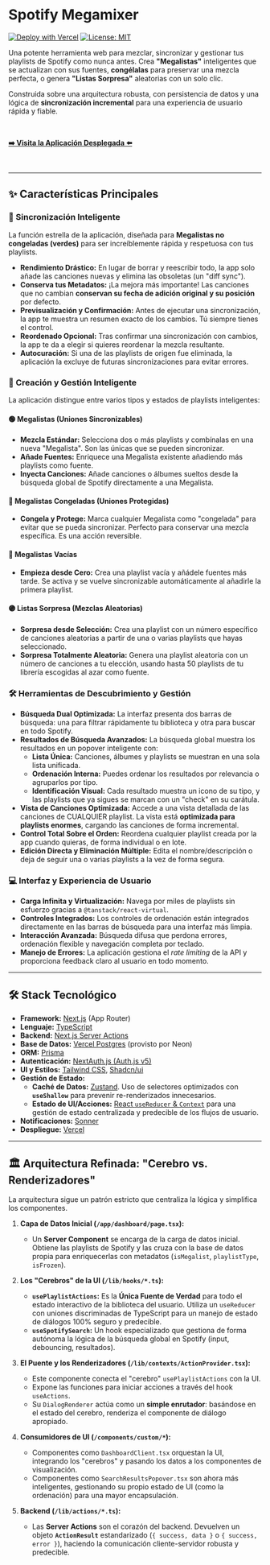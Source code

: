 # Spotify Megamixer

[![Deploy with Vercel](https://vercel.com/button)](https://spotify-megamixer.vercel.app/)
[![License: MIT](https://img.shields.io/badge/License-MIT-yellow.svg)](https://opensource.org/licenses/MIT)

Una potente herramienta web para mezclar, sincronizar y gestionar tus playlists de Spotify como nunca antes. Crea **"Megalistas"** inteligentes que se actualizan con sus fuentes, **congélalas** para preservar una mezcla perfecta, o genera **"Listas Sorpresa"** aleatorias con un solo clic.

Construida sobre una arquitectura robusta, con persistencia de datos y una lógica de **sincronización incremental** para una experiencia de usuario rápida y fiable.

<br/>

[**➡️ Visita la Aplicación Desplegada ⬅️**](https://spotify-megamixer.vercel.app/)

<br/>

---

## ✨ Características Principales

### 🚀 Sincronización Inteligente
La función estrella de la aplicación, diseñada para **Megalistas no congeladas (verdes)** para ser increíblemente rápida y respetuosa con tus playlists.

*   **Rendimiento Drástico:** En lugar de borrar y reescribir todo, la app solo añade las canciones nuevas y elimina las obsoletas (un "diff sync").
*   **Conserva tus Metadatos:** ¡La mejora más importante! Las canciones que no cambian **conservan su fecha de adición original y su posición** por defecto.
*   **Previsualización y Confirmación:** Antes de ejecutar una sincronización, la app te muestra un resumen exacto de los cambios. Tú siempre tienes el control.
*   **Reordenado Opcional:** Tras confirmar una sincronización con cambios, la app te da a elegir si quieres reordenar la mezcla resultante.
*   **Autocuración:** Si una de las playlists de origen fue eliminada, la aplicación la excluye de futuras sincronizaciones para evitar errores.

### 🔀 Creación y Gestión Inteligente
La aplicación distingue entre varios tipos y estados de playlists inteligentes:

#### 🟢 Megalistas (Uniones Sincronizables)
*   **Mezcla Estándar:** Selecciona dos o más playlists y combínalas en una nueva "Megalista". Son las únicas que se pueden sincronizar.
*   **Añade Fuentes:** Enriquece una Megalista existente añadiendo más playlists como fuente.
*   **Inyecta Canciones:** Añade canciones o álbumes sueltos desde la búsqueda global de Spotify directamente a una Megalista.

#### 🔵 Megalistas Congeladas (Uniones Protegidas)
*   **Congela y Protege:** Marca cualquier Megalista como "congelada" para evitar que se pueda sincronizar. Perfecto para conservar una mezcla específica. Es una acción reversible.

#### 🔴 Megalistas Vacías
*   **Empieza desde Cero:** Crea una playlist vacía y añádele fuentes más tarde. Se activa y se vuelve sincronizable automáticamente al añadirle la primera playlist.

#### 🟣 Listas Sorpresa (Mezclas Aleatorias)
*   **Sorpresa desde Selección:** Crea una playlist con un número específico de canciones aleatorias a partir de una o varias playlists que hayas seleccionado.
*   **Sorpresa Totalmente Aleatoria:** Genera una playlist aleatoria con un número de canciones a tu elección, usando hasta 50 playlists de tu librería escogidas al azar como fuente.

### 🛠️ Herramientas de Descubrimiento y Gestión
*   **Búsqueda Dual Optimizada:** La interfaz presenta dos barras de búsqueda: una para filtrar rápidamente tu biblioteca y otra para buscar en todo Spotify.
*   **Resultados de Búsqueda Avanzados:** La búsqueda global muestra los resultados en un popover inteligente con:
    *   **Lista Única:** Canciones, álbumes y playlists se muestran en una sola lista unificada.
    *   **Ordenación Interna:** Puedes ordenar los resultados por relevancia o agruparlos por tipo.
    *   **Identificación Visual:** Cada resultado muestra un icono de su tipo, y las playlists que ya sigues se marcan con un "check" en su carátula.
*   **Vista de Canciones Optimizada:** Accede a una vista detallada de las canciones de CUALQUIER playlist. La vista está **optimizada para playlists enormes**, cargando las canciones de forma incremental.
*   **Control Total Sobre el Orden:** Reordena cualquier playlist creada por la app cuando quieras, de forma individual o en lote.
*   **Edición Directa y Eliminación Múltiple:** Edita el nombre/descripción o deja de seguir una o varias playlists a la vez de forma segura.

### 💻 Interfaz y Experiencia de Usuario
*   **Carga Infinita y Virtualización:** Navega por miles de playlists sin esfuerzo gracias a `@tanstack/react-virtual`.
*   **Controles Integrados:** Los controles de ordenación están integrados directamente en las barras de búsqueda para una interfaz más limpia.
*   **Interacción Avanzada:** Búsqueda difusa que perdona errores, ordenación flexible y navegación completa por teclado.
*   **Manejo de Errores:** La aplicación gestiona el *rate limiting* de la API y proporciona feedback claro al usuario en todo momento.

---

## 🛠️ Stack Tecnológico

*   **Framework:** [Next.js](https://nextjs.org/) (App Router)
*   **Lenguaje:** [TypeScript](https://www.typescriptlang.org/)
*   **Backend:** [Next.js Server Actions](https://nextjs.org/docs/app/building-your-application/data-fetching/server-actions-and-mutations)
*   **Base de Datos:** [Vercel Postgres](https://vercel.com/postgres) (provisto por Neon)
*   **ORM:** [Prisma](https://www.prisma.io/)
*   **Autenticación:** [NextAuth.js (Auth.js v5)](https://next-auth.js.org/)
*   **UI y Estilos:** [Tailwind CSS](https://tailwindcss.com/), [Shadcn/ui](https://ui.shadcn.com/)
*   **Gestión de Estado:**
    *   **Caché de Datos:** [Zustand](https://github.com/pmndrs/zustand). Uso de selectores optimizados con **`useShallow`** para prevenir re-renderizados innecesarios.
    *   **Estado de UI/Acciones:** [React `useReducer` & `Context`](https://react.dev/) para una gestión de estado centralizada y predecible de los flujos de usuario.
*   **Notificaciones:** [Sonner](https://sonner.emilkowal.ski/)
*   **Despliegue:** [Vercel](https://vercel.com/)

---

## 🏛️ Arquitectura Refinada: "Cerebro vs. Renderizadores"

La arquitectura sigue un patrón estricto que centraliza la lógica y simplifica los componentes.

1.  **Capa de Datos Inicial (`/app/dashboard/page.tsx`):**
    *   Un **Server Component** se encarga de la carga de datos inicial. Obtiene las playlists de Spotify y las cruza con la base de datos propia para enriquecerlas con metadatos (`isMegalist`, `playlistType`, `isFrozen`).

2.  **Los "Cerebros" de la UI (`/lib/hooks/*.ts`):**
    *   **`usePlaylistActions`:** Es la **Única Fuente de Verdad** para todo el estado interactivo de la biblioteca del usuario. Utiliza un `useReducer` con uniones discriminadas de TypeScript para un manejo de estado de diálogos 100% seguro y predecible.
    *   **`useSpotifySearch`:** Un hook especializado que gestiona de forma autónoma la lógica de la búsqueda global en Spotify (input, debouncing, resultados).

3.  **El Puente y los Renderizadores (`/lib/contexts/ActionProvider.tsx`):**
    *   Este componente conecta el "cerebro" `usePlaylistActions` con la UI.
    *   Expone las funciones para iniciar acciones a través del hook `useActions`.
    *   Su `DialogRenderer` actúa como un **simple enrutador**: basándose en el estado del cerebro, renderiza el componente de diálogo apropiado.

4.  **Consumidores de UI (`/components/custom/*`):**
    *   Componentes como `DashboardClient.tsx` orquestan la UI, integrando los "cerebros" y pasando los datos a los componentes de visualización.
    *   Componentes como `SearchResultsPopover.tsx` son ahora más inteligentes, gestionando su propio estado de UI (como la ordenación) para una mayor encapsulación.

5.  **Backend (`/lib/actions/*.ts`):**
    *   Las **Server Actions** son el corazón del backend. Devuelven un objeto **`ActionResult`** estandarizado (`{ success, data }` o `{ success, error }`), haciendo la comunicación cliente-servidor robusta y predecible.
